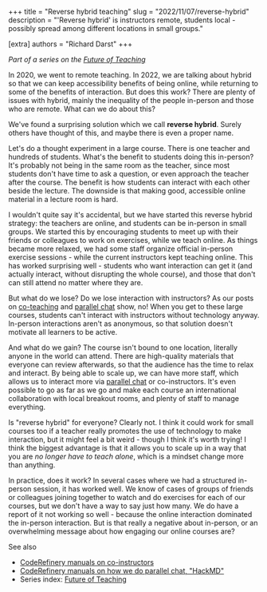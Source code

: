 +++
title = "Reverse hybrid teaching"
slug = "2022/11/07/reverse-hybrid"
description = "'Reverse hybrid' is instructors remote, students local - possibly spread among different locations in small groups."

[extra]
authors = "Richard Darst"
+++

*Part of a series on the [Future of
Teaching](/blog/2022/10/17/future-of-teaching/)*

In 2020, we went to remote teaching.  In 2022, we are talking about
hybrid so that we can keep accessibility benefits of being online,
while returning to some of the benefits of interaction.  But does this
work?  There are plenty of issues with hybrid, mainly the inequality
of the people in-person and those who are remote.  What can we do
about this?

We've found a surprising solution which we call **reverse hybrid**.
Surely others have thought of this, and maybe there is even a proper
name.

Let's do a thought experiment in a large course.  There is one teacher
and hundreds of students.  What's the benefit to students doing this
in-person?  It's probably not being in the same room as the teacher,
since most students don't have time to ask a question, or even
approach the teacher after the course.  The benefit is how students
can interact with each other beside the lecture.  The downside is that
making good, accessible online material in a lecture room is hard.

I wouldn't quite say it's accidental, but we have started this reverse
hybrid strategy: the teachers are online, and students can be
in-person in small groups.  We started this by encouraging students to
meet up with their friends or colleagues to work on exercises, while
we teach online.  As things became more relaxed, we had some staff
organize official in-person exercise sessions - while the current
instructors kept teaching online.  This has worked surprising well -
students who want interaction can get it (and actually interact,
without disrupting the whole course), and those that don't can still
attend no matter where they are.

But what do we lose?  Do we lose interaction with instructors?  As
our posts on [co-teaching](@/blog/2022-10-31-co-teaching.md) and [parallel chat](@/blog/2022-10-24-parallel-chat.md) show, no!  When you get to these large
courses, students can't interact with instructors without technology
anyway.  In-person interactions aren't as anonymous, so that solution doesn't
motivate all learners to be active.

And what do we gain?  The course isn't bound to one location,
literally anyone in the world can attend.  There are high-quality
materials that everyone can review afterwards, so that the audience
has the time to relax and interact.  By being able to scale up, we can
have more staff, which allows us to interact more via [parallel chat](@/blog/2022-10-24-parallel-chat.md) or
co-instructors.  It's even possible to go as far as we go and make
each course an international collaboration with local breakout rooms,
and plenty of staff to manage everything.

Is "reverse hybrid" for everyone?  Clearly not.  I think it could work
for small courses too if a teacher really promotes the use of
technology to make interaction, but it might feel a bit weird - though
I think it's worth trying!  I think the biggest advantage is that it
allows you to scale up in a way that you are *no longer have to teach
alone*, which is a mindset change more than anything.

In practice, does it work?  In several cases where we had a structured
in-person session, it has worked well.  We know of cases of groups of
friends or colleagues joining together to watch and do exercises for
each of our courses, but we don't have a way to say just how many.  We
do have a report of it not working so well - because the online
interaction dominated the in-person interaction.  But is that really a
negative about in-person, or an overwhelming message about how
engaging our online courses are?

See also
* [CodeRefinery manuals on
  co-instructors](https://coderefinery.github.io/manuals/co-instructors/)
* [CodeRefinery manuals on how we do parallel chat, "HackMD"](https://coderefinery.github.io/manuals/hackmd-mechanics/)
* Series index: [Future of Teaching](@/blog/2022-10-17-future-of-teaching.md)
